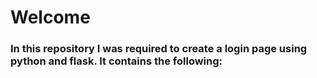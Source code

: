 # Welcome

### In this repository I was required to create a login page using python and flask. It contains the following:
